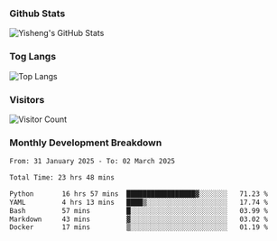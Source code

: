 ### Github Stats
![Yisheng's GitHub Stats](https://github-readme-stats-9qabuvhk1-gongyisheng.vercel.app/api?username=gongyisheng&count_private=true&show_icons=true)
### Tog Langs
![Top Langs](https://github-readme-stats-9qabuvhk1-gongyisheng.vercel.app/api/top-langs/?username=gongyisheng&layout=compact)
### Visitors
![Visitor Count](https://profile-counter.glitch.me/gongyisheng/count.svg)
### Monthly Development Breakdown
<!--START_SECTION:waka-->

```txt
From: 31 January 2025 - To: 02 March 2025

Total Time: 23 hrs 48 mins

Python       16 hrs 57 mins  █████████████████▓░░░░░░░   71.23 %
YAML         4 hrs 13 mins   ████▒░░░░░░░░░░░░░░░░░░░░   17.74 %
Bash         57 mins         █░░░░░░░░░░░░░░░░░░░░░░░░   03.99 %
Markdown     43 mins         ▓░░░░░░░░░░░░░░░░░░░░░░░░   03.02 %
Docker       17 mins         ▒░░░░░░░░░░░░░░░░░░░░░░░░   01.19 %
```

<!--END_SECTION:waka-->
